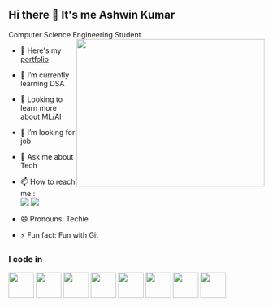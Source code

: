 ## Hi there 👋 It's me Ashwin Kumar 

Computer Science Engineering Student
<img align="right" width="370" height="290" src="https://encrypted-tbn0.gstatic.com/images?q=tbn:ANd9GcSFS6Ver2KzXK3odEYEJTOxPxpXHE5B1CCjHQ&s" >

- 🔭 Here's my [portfolio](https://portfolio-ashwinkumar.netlify.app/)
  
- 🌱 I’m currently learning DSA
- 👯 Looking to learn more about ML/AI
- 🤔 I’m looking for job
- 💬 Ask me about Tech
- 📫 How to reach me :
<br /> [<img src="https://img.shields.io/badge/Twitter-1DA1F2?style=for-the-badge&logo=twitter&logoColor=white" />](https://x.com/19cs017) [<img src="https://img.shields.io/badge/LinkedIn-0077B5?style=for-the-badge&logo=linkrdin&logoColor=white" />](https://www.linkedin.com/in/aswin-kumar-baskaraselvan/)
  
- 😄 Pronouns: Techie
- ⚡ Fun fact: Fun with Git

### I code in
<img height="50" width="50" src="https://img.icons8.com/color/48/python--v1.png" />  <img height="50" width="50" src="https://img.icons8.com/fluency/48/javascript.png" />  <img height="50" width="50" src="https://img.icons8.com/office/40/react.png" />  <img height="50" width="50" src="https://img.icons8.com/ios-filled/50/django.png" />  <img height="50" width="50" src="https://img.icons8.com/color/50/mysql-logo.png" />
 <img height="50" width="50" src="https://img.icons8.com/color/48/html-5--v1.png" />  <img height="50" width="50" src="https://img.icons8.com/color/50/css3.png" />  <img height="50" width="50" src="https://img.icons8.com/color/48/bootstrap--v2.png" />

 
